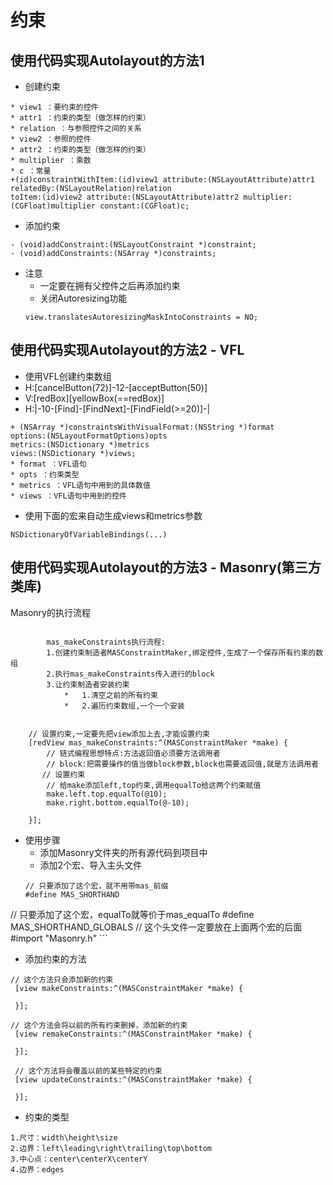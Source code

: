 # 约束


## 使用代码实现Autolayout的方法1
- 创建约束

```objc
* view1 ：要约束的控件
* attr1 ：约束的类型（做怎样的约束）
* relation ：与参照控件之间的关系
* view2 ：参照的控件
* attr2 ：约束的类型（做怎样的约束）
* multiplier ：乘数
* c ：常量
+(id)constraintWithItem:(id)view1 attribute:(NSLayoutAttribute)attr1 relatedBy:(NSLayoutRelation)relation 
toItem:(id)view2 attribute:(NSLayoutAttribute)attr2 multiplier:(CGFloat)multiplier constant:(CGFloat)c;

```

- 添加约束

```objc
- (void)addConstraint:(NSLayoutConstraint *)constraint;
- (void)addConstraints:(NSArray *)constraints;
```

- 注意
    - 一定要在拥有父控件之后再添加约束
    - 关闭Autoresizing功能
    ```objc
    view.translatesAutoresizingMaskIntoConstraints = NO;
    ```

## 使用代码实现Autolayout的方法2 - VFL
- 使用VFL创建约束数组
- H:[cancelButton(72)]-12-[acceptButton(50)]
- V:[redBox][yellowBox(==redBox)]
- H:|-10-[Find]-[FindNext]-[FindField(>=20)]-|


```objc
+ (NSArray *)constraintsWithVisualFormat:(NSString *)format
options:(NSLayoutFormatOptions)opts
metrics:(NSDictionary *)metrics
views:(NSDictionary *)views;
* format ：VFL语句
* opts ：约束类型
* metrics ：VFL语句中用到的具体数值
* views ：VFL语句中用到的控件
```

- 使用下面的宏来自动生成views和metrics参数

```objc
NSDictionaryOfVariableBindings(...)
```

## 使用代码实现Autolayout的方法3 - Masonry(第三方类库)

Masonry的执行流程
```objc

        mas_makeConstraints执行流程:
        1.创建约束制造者MASConstraintMaker,绑定控件,生成了一个保存所有约束的数组
        2.执行mas_makeConstraints传入进行的block
        3.让约束制造者安装约束
            *   1.清空之前的所有约束
            *   2.遍历约束数组,一个一个安装


```
```
    // 设置约束,一定要先把view添加上去,才能设置约束
    [redView mas_makeConstraints:^(MASConstraintMaker *make) {
        // 链式编程思想特点:方法返回值必须要方法调用者
        // block:把需要操作的值当做block参数,block也需要返回值,就是方法调用者
       // 设置约束
        // 给make添加left,top约束,调用equalTo给这两个约束赋值
        make.left.top.equalTo(@10);
        make.right.bottom.equalTo(@-10);

    }];

```

- 使用步骤
    - 添加Masonry文件夹的所有源代码到项目中
    - 添加2个宏、导入主头文件
    ```objc
    // 只要添加了这个宏，就不用带mas_前缀
    #define MAS_SHORTHAND
// 只要添加了这个宏，equalTo就等价于mas_equalTo
#define MAS_SHORTHAND_GLOBALS
// 这个头文件一定要放在上面两个宏的后面
#import "Masonry.h"
    ```

- 添加约束的方法

```objc
// 这个方法只会添加新的约束
 [view makeConstraints:^(MASConstraintMaker *make) {

 }];

// 这个方法会将以前的所有约束删掉，添加新的约束
 [view remakeConstraints:^(MASConstraintMaker *make) {

 }];

 // 这个方法将会覆盖以前的某些特定的约束
 [view updateConstraints:^(MASConstraintMaker *make) {

 }];
```

- 约束的类型
```objc
1.尺寸：width\height\size
2.边界：left\leading\right\trailing\top\bottom
3.中心点：center\centerX\centerY
4.边界：edges
```

